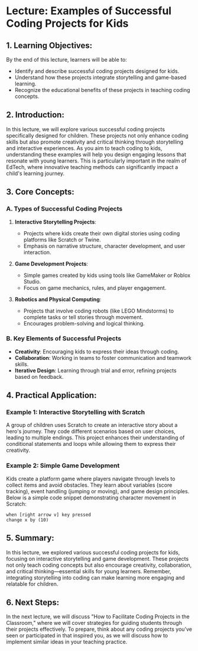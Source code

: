 # Lecture: Examples of Successful Coding Projects for Kids

## 1. Learning Objectives:
By the end of this lecture, learners will be able to:
- Identify and describe successful coding projects designed for kids.
- Understand how these projects integrate storytelling and game-based learning.
- Recognize the educational benefits of these projects in teaching coding concepts.

## 2. Introduction:
In this lecture, we will explore various successful coding projects specifically designed for children. These projects not only enhance coding skills but also promote creativity and critical thinking through storytelling and interactive experiences. As you aim to teach coding to kids, understanding these examples will help you design engaging lessons that resonate with young learners. This is particularly important in the realm of EdTech, where innovative teaching methods can significantly impact a child's learning journey.

## 3. Core Concepts:
### A. Types of Successful Coding Projects
1. **Interactive Storytelling Projects**:
   - Projects where kids create their own digital stories using coding platforms like Scratch or Twine.
   - Emphasis on narrative structure, character development, and user interaction.

2. **Game Development Projects**:
   - Simple games created by kids using tools like GameMaker or Roblox Studio.
   - Focus on game mechanics, rules, and player engagement.

3. **Robotics and Physical Computing**:
   - Projects that involve coding robots (like LEGO Mindstorms) to complete tasks or tell stories through movement.
   - Encourages problem-solving and logical thinking.

### B. Key Elements of Successful Projects
- **Creativity**: Encouraging kids to express their ideas through coding.
- **Collaboration**: Working in teams to foster communication and teamwork skills.
- **Iterative Design**: Learning through trial and error, refining projects based on feedback.

## 4. Practical Application:
### Example 1: Interactive Storytelling with Scratch
A group of children uses Scratch to create an interactive story about a hero's journey. They code different scenarios based on user choices, leading to multiple endings. This project enhances their understanding of conditional statements and loops while allowing them to express their creativity.

### Example 2: Simple Game Development
Kids create a platform game where players navigate through levels to collect items and avoid obstacles. They learn about variables (score tracking), event handling (jumping or moving), and game design principles. Below is a simple code snippet demonstrating character movement in Scratch:

```scratch
when [right arrow v] key pressed
change x by (10)
```

## 5. Summary:
In this lecture, we explored various successful coding projects for kids, focusing on interactive storytelling and game development. These projects not only teach coding concepts but also encourage creativity, collaboration, and critical thinking—essential skills for young learners. Remember, integrating storytelling into coding can make learning more engaging and relatable for children.

## 6. Next Steps:
In the next lecture, we will discuss "How to Facilitate Coding Projects in the Classroom," where we will cover strategies for guiding students through their projects effectively. To prepare, think about any coding projects you’ve seen or participated in that inspired you, as we will discuss how to implement similar ideas in your teaching practice.